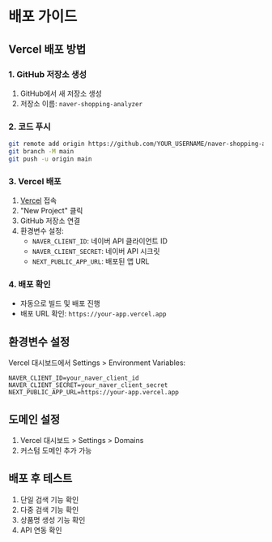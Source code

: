 # 배포 가이드

## Vercel 배포 방법

### 1. GitHub 저장소 생성
1. GitHub에서 새 저장소 생성
2. 저장소 이름: `naver-shopping-analyzer`

### 2. 코드 푸시
```bash
git remote add origin https://github.com/YOUR_USERNAME/naver-shopping-analyzer.git
git branch -M main
git push -u origin main
```

### 3. Vercel 배포
1. [Vercel](https://vercel.com) 접속
2. "New Project" 클릭
3. GitHub 저장소 연결
4. 환경변수 설정:
   - `NAVER_CLIENT_ID`: 네이버 API 클라이언트 ID
   - `NAVER_CLIENT_SECRET`: 네이버 API 시크릿
   - `NEXT_PUBLIC_APP_URL`: 배포된 앱 URL

### 4. 배포 확인
- 자동으로 빌드 및 배포 진행
- 배포 URL 확인: `https://your-app.vercel.app`

## 환경변수 설정

Vercel 대시보드에서 Settings > Environment Variables:

```
NAVER_CLIENT_ID=your_naver_client_id
NAVER_CLIENT_SECRET=your_naver_client_secret
NEXT_PUBLIC_APP_URL=https://your-app.vercel.app
```

## 도메인 설정

1. Vercel 대시보드 > Settings > Domains
2. 커스텀 도메인 추가 가능

## 배포 후 테스트

1. 단일 검색 기능 확인
2. 다중 검색 기능 확인
3. 상품명 생성 기능 확인
4. API 연동 확인